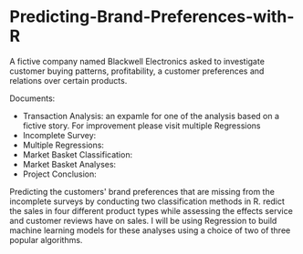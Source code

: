 # Predicting-Brand-Preferences-with-R
 
 A fictive company named Blackwell Electronics asked to investigate customer buying patterns, profitability, a customer preferences and relations over certain products. 
 
 Documents: 
 
 - Transaction Analysis: an expamle for one of the analysis based on a fictive story. For improvement please visit multiple Regressions 
- Incomplete Survey: 
- Multiple Regressions: 
- Market Basket Classification: 
- Market Basket Analyses: 
- Project Conclusion: 

 Predicting the customers' brand preferences that are missing from the incomplete surveys by conducting two classification methods in R. redict the sales in four different product types while assessing the effects service and customer reviews have on sales. I will be using Regression to build machine learning models for these analyses using a choice of two of three popular algorithms.
